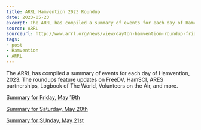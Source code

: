 ```yaml
---
title: ARRL Hamvention 2023 Roundup
date: 2023-05-23
excerpt: The ARRL has compiled a summary of events for each day of Hamvention, 2023.
source: ARRL
sourceurl: http://www.arrl.org/news/view/dayton-hamvention-roundup-friday-may-19-2023
tags:
- post
- Hamvention
- ARRL
---
```

The ARRL has compiled a summary of events for each day of Hamvention, 2023. The roundups feature updates on FreeDV, HamSCI, ARES partnerships, Logbook of The World, Volunteers on the Air, and more.

[Summary for Friday, May 19th](http://www.arrl.org/news/view/dayton-hamvention-roundup-friday-may-19-2023)

[Summary for Saturday, May 20th](http://www.arrl.org/news/view/dayton-hamvention-roundup-saturday-may-20-2023)

[Summary for SUnday, May 21st](http://www.arrl.org/news/view/dayton-hamvention-roundup-sunday-may-21-2023)